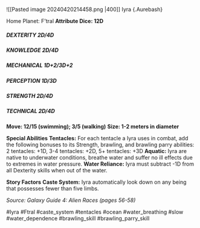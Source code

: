 
![[Pasted image 20240420214458.png |400]]
Iyra {.Aurebash}

Home Planet: F’tral
**Attribute Dice: 12D**
##### DEXTERITY 2D/4D
##### KNOWLEDGE 2D/4D
##### MECHANICAL 1D+2/3D+2
##### PERCEPTION 1D/3D
##### STRENGTH 2D/4D
##### TECHNICAL 2D/4D
**Move: 12/15 (swimming); 3/5 (walking)**
**Size: 1-2 meters in diameter**

**Special Abilities**
**Tentacles:** For each tentacle a Iyra uses in combat, add the following bonuses to its Strength, brawling, and brawling parry abilities: 2 tentacles: +1D, 3-4 tentacles: +2D, 5+ tentacles: +3D
**Aquatic:** Iyra are native to underwater conditions, breathe water and suffer no ill effects due to extremes in water pressure.
**Water Reliance:** Iyra must subtract -1D from all Dexterity
skills when out of the water.

**Story Factors**
**Caste System:** Iyra automatically look down on any being that possesses fewer than five limbs.

*Source: Galaxy Guide 4: Alien Races (pages 56-58)*

#Iyra #Ftral #caste_system #tentacles #ocean #water_breathing #slow #water_dependence 
#brawling_skill #brawling_parry_skill 